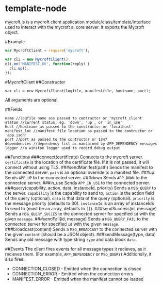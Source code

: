 template-node
=============

mycroft.js is a mycroft client application module/class/template/interface used to interact with the mycroft ai core server. It exports the Mycroft object.

#Example
```js
var MycroftClient = require('mycroft');

var cli = new MycroftClient();
cli.on('MANIFEST_OK', function(reply) {
  cli.up();
});
```

#MycroftClient
##Constructor
```
var cli = new MycroftClient(logfile, manifestfile, hostname, port);
```
All arguments are optional.

##Fields
```
name //logfile name ass passed to contructor or 'mycroft_client'
status //current status, eg. 'down', 'up', or 'in_use'
host //hostname as passed to the constructor or 'localhost'
manifest_loc //manifest file location as passed to the contructor or 'app.json'
port //port as passed to the contructor or 1847
dependencies //dependency list as mantained by APP_DEPENDENCY messages
logger //a winston logger used to record debug output
```

##Functions
###connect(certificate)
Connects to the mycroft server. `certificate` is the location of the certificate file. If it is not passed, it will connect without using TLS.
###sendManifest(path)
Sends the manifest to the connected server. `path` is an optional override to a manifest file.
###up
Sends `APP_UP` to the connected server.
###down
Sends `APP_DOWN` to the connected server.
###in_use
Sends `APP_IN_USE` to the connected server.
###query(capability, action, data, instanceId, priority)
Sends a `MSG_QUERY` to the server. `capability` is the capability to send to, `action` is the action field of the query (optional). `data` is that data of the query (optional). `priority` is the message priority (defaults to 30). `instanceId` is an array of instanceIds to send to (must be an array, defaults to `[]`).
###sendSuccess(id, message)
Sends a `MSG_QUERY_SUCCES` to the connected server for specified `id` with the given `message`.
###sendFail(id, message)
Sends a `MSG_QUERY_FAIL` to the connected server for specified `id` with the given `message`.
###broadcast(content)
Sends a `MSG_BROADCAST` to the connected server with the given `content` (should be a JSON object).
###sendMessage(type, data)
Sends any old message with type string `type` and data block `data`.

##Events
The client fires events for all message types it recieves, as it recieves them. (For example, `APP_DEPENDENCY` or `MSG_QUERY`) Additionally, it also fires:

* CONNECTION_CLOSED - Emitted when the connection is closed
* CONNECTION_ERROR - Emitted when the connection errors
* MANIFEST_ERROR - Emitted when the manifest cannot be loaded




